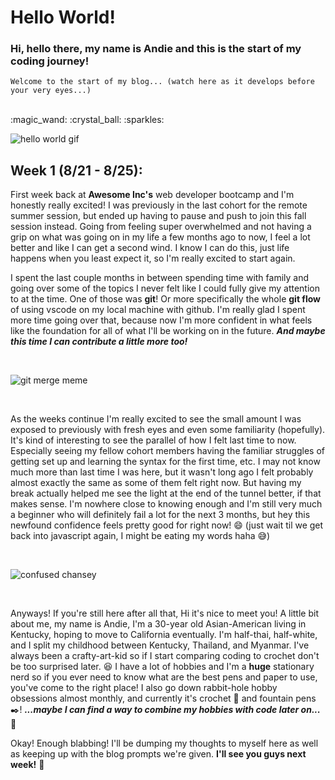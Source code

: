 # Hello World!
### Hi, hello there, my name is Andie and this is the start of my coding journey!
    Welcome to the start of my blog... (watch here as it develops before your very eyes...)

<br>
:magic_wand: :crystal_ball: :sparkles:
<br>

<span align="center">![hello world gif](https://media.giphy.com/media/h408T6Y5GfmXBKW62l/giphy.gif)</span>

## Week 1 (8/21 - 8/25):
First week back at **Awesome Inc's** web developer bootcamp and I'm honestly really excited! I was previously in the last cohort for the remote summer session, but ended up having to pause and push to join this fall session instead. Going from feeling super overwhelmed and not having a grip on what was going on in my life a few months ago to now, I feel a lot better and like I can get a second wind. I know I can do this, just life happens when you least expect it, so I'm really excited to start again.


I spent the last couple months in between spending time with family and going over some of the topics I never felt like I could fully give my attention to at the time. One of those was **git**! Or more specifically the whole **git flow** of using vscode on my local machine with github. I'm really glad I spent more time going over that, because now I'm more confident in what feels like the foundation for all of what I'll be working on in the future. ***And maybe this time I can contribute a little more too!***

<br>

![git merge meme](https://media.giphy.com/media/v1.Y2lkPTc5MGI3NjExdW4ycXE4bmt4Njg2NDZrYWEwenpycnBqcjk2MDc0eGV2cW9zZzFhNiZlcD12MV9pbnRlcm5hbF9naWZfYnlfaWQmY3Q9Zw/cFkiFMDg3iFoI/giphy.gif)

<br>

As the weeks continue I'm really excited to see the small amount I was exposed to previously with fresh eyes and even some familiarity (hopefully). It's kind of interesting to see the parallel of how I felt last time to now. Especially seeing my fellow cohort members having the familiar struggles of getting set up and learning the syntax for the first time, etc. I may not know much more than last time I was here, but it wasn't long ago I felt probably almost exactly the same as some of them felt right now. But having my break actually helped me see the light at the end of the tunnel better, if that makes sense. I'm nowhere close to knowing enough and I'm still very much a beginner who will definitely fail a lot for the next 3 months, but hey this newfound confidence feels pretty good for right now! :smile: (just wait til we get back into javascript again, I might be eating my words haha :sweat_smile:)

<br>

![confused chansey](https://media.giphy.com/media/v1.Y2lkPTc5MGI3NjExYmtrZjAwdnhqZ205OWliZnpzemF3eHg2czJsbDZ5OHF2cHlzeGoxZyZlcD12MV9pbnRlcm5hbF9naWZfYnlfaWQmY3Q9Zw/Tf3mp01bfrrUc/giphy.gif)

<br>

Anyways! If you're still here after all that, Hi it's nice to meet you! A little bit about me, my name is Andie, I'm a 30-year old Asian-American living in Kentucky, hoping to move to California eventually. I'm half-thai, half-white, and I split my childhood between Kentucky, Thailand, and Myanmar. I've always been a crafty-art-kid so if I start comparing coding to crochet don't be too surprised later. :satisfied: I have a lot of hobbies and I'm a **huge** stationary nerd so if you ever need to know what are the best pens and paper to use, you've come to the right place! I also go down rabbit-hole hobby obsessions almost monthly, and currently it's crochet :yarn: and fountain pens :black_nib:! ***...maybe I can find a way to combine my hobbies with code later on...*** :thinking:

Okay! Enough blabbing! I'll be dumping my thoughts to myself here as well as keeping up with the blog prompts we're given. **I'll see you guys next week!** :wave:
